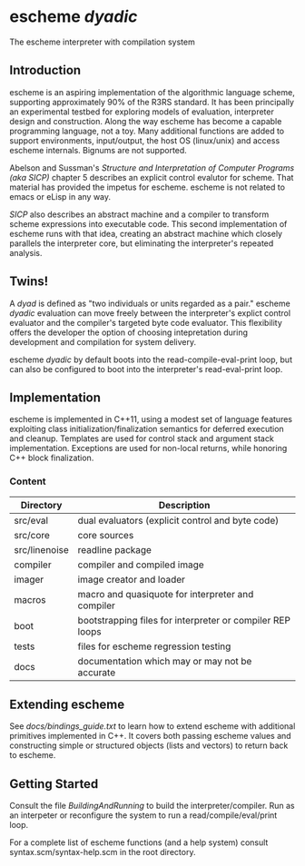 escheme _dyadic_
================

The escheme interpreter with compilation system

## Introduction

escheme is an aspiring implementation of the algorithmic language scheme, 
supporting approximately 90% of the R3RS standard. It has been principally an experimental
testbed for exploring models of evaluation, interpreter design and construction.
Along the way escheme has become a capable programming language, not a toy.
Many additional functions are added to support environments, input/output, the host OS 
(linux/unix) and access escheme internals. Bignums are not supported.

Abelson and Sussman's _Structure and Interpretation of Computer Programs (aka SICP)_ chapter 5 describes 
an explicit control evalutor for scheme. That material has provided the impetus for escheme. 
escheme is not related to emacs or eLisp in any way.

_SICP_ also describes an abstract machine and a compiler to transform 
scheme expressions into executable code. This second implementation of escheme runs
with that idea, creating an abstract machine which closely parallels the
interpreter core, but eliminating the interpreter's repeated analysis.

## Twins!

A _dyad_ is defined as "two individuals or units regarded as a pair." escheme _dyadic_ evaluation 
can move freely between the interpreter's explict control evaluator and the compiler's targeted 
byte code evaluator. This flexibility offers the developer the option of choosing 
intepretation during development and compilation for system delivery.

escheme _dyadic_ by default boots into the read-compile-eval-print loop, but can also 
be configured to boot into the interpreter's read-eval-print loop. 

## Implementation 

escheme is implemented in C++11, using a modest set of language features
exploiting class initialization/finalization semantics for deferred execution 
and cleanup. Templates are used for control stack and argument stack 
implementation. Exceptions are used for non-local returns, 
while honoring C++ block finalization.

### Content
  
| Directory        | Description                                        |
| ---------------- | ---------------------------------------------------|
|  src/eval    |    dual evaluators (explicit control and byte code)|
|  src/core    |    core sources|
|  src/linenoise|  readline package|
|  compiler  | compiler and compiled image |
|  imager | image creator and loader |
|  macros   |  macro and quasiquote for interpreter and compiler |
|  boot | bootstrapping files for interpreter or compiler REP loops|
|  tests  |    files for escheme regression testing|
|  docs |      documentation which may or may not be accurate|

## Extending escheme

See _docs/bindings_guide.txt_ to learn how to extend escheme with additional 
primitives implemented in C++. It covers both passing escheme 
values and constructing simple or structured objects (lists and vectors) to
return back to escheme.

## Getting Started

Consult the file _BuildingAndRunning_ to build the interpreter/compiler. Run as an 
interpeter or reconfigure the system to run a read/compile/eval/print loop.

For a complete list of escheme functions (and a help system) consult syntax.scm/syntax-help.scm in the 
root directory.
